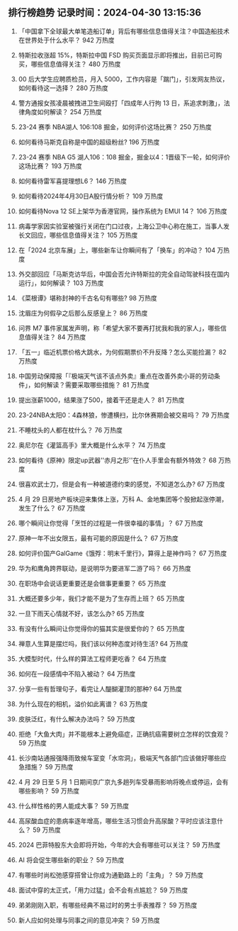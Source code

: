 
## 排行榜趋势 记录时间：2024-04-30 13:15:36
  
  1. 「中国拿下全球最大单笔造船订单」背后有哪些信息值得关注？中国造船技术在世界处于什么水平？ 942 万热度
    
  2. 特斯拉收涨超 15%，特斯拉中国 FSD 购买页面显示即将推出，目前已可购买，哪些信息值得关注？ 480 万热度
    
  3. 00 后大学生应聘质检员，月入 5000，工作内容是「踹门」，引发网友热议，如何看待这一选择？ 280 万热度
    
  4. 警方通报女孩凌晨被拽进卫生间殴打「四成年人行拘 13 日，系追求刺激」，法律角度如何解读？ 254 万热度
    
  5. 23-24 赛季 NBA湖人 106:108 掘金，如何评价这场比赛？ 250 万热度
    
  6. 如何看待马斯克自称是中国的超级粉丝? 196 万热度
    
  7. 23-24 赛季 NBA G5 湖人106：108 掘金，掘金以4：1晋级下一轮，如何评价这场比赛？ 193 万热度
    
  8. 如何看待雷军喜提理想L6？ 146 万热度
    
  9. 如何看待2024年4月30日A股行情分析？ 109 万热度
    
  10. 如何看待Nova 12 SE上架华为香港官网，操作系统为 EMUI 14？ 106 万热度
    
  11. 病毒学家因实验室被强行关闭在门口过夜，上海公卫中心称在施工，当事人发长文回应，哪些信息值得关注？ 105 万热度
    
  12. 在「2024 北京车展」上，哪些新车让你瞬间有了「换车」的冲动？ 104 万热度
    
  13. 外交部回应「马斯克访华后，中国会否允许特斯拉的完全自动驾驶科技在国内运行」，如何解读？ 103 万热度
    
  14. 《菜根谭》堪称封神的千古名句有哪些? 98 万热度
    
  15. 沈眉庄为何假孕之后那么反感皇上？ 86 万热度
    
  16. 问界 M7 事件家属发声明，称「希望大家不要再打扰我和我的家人」，哪些信息值得关注？ 84 万热度
    
  17. 「五一」临近机票价格大跳水，为何假期票价不升反降？怎么买能捡漏？ 82 万热度
    
  18. 中国劳动保障报「『极端天气该不该点外卖』重点在改善外卖小哥的劳动条件」，如何解读？需要采取哪些措施？ 81 万热度
    
  19. 提出涨薪1000，结果涨了500，接着干还是走人？ 81 万热度
    
  20. 23-24NBA太阳0：4森林狼，惨遭横扫，比尔休赛期会被交易吗？ 79 万热度
    
  21. 不睡枕头的人都在枕什么？ 76 万热度
    
  22. 奥尼尔在《灌篮高手》里大概是什么水平？ 74 万热度
    
  23. 如何看待《原神》限定up武器''赤月之形''在仆人手里会有额外特效？ 68 万热度
    
  24. 很喜欢武士刀，但是会有一种被道德约束的感觉，不知道怎么办? 67 万热度
    
  25. 4 月 29 日房地产板块迎来集体上涨，万科 A、金地集团等个股掀起涨停潮，发生了什么？ 67 万热度
    
  26. 哪个瞬间让你觉得「烹饪的过程是一件很幸福的事情」？ 67 万热度
    
  27. 原神一年不出女限五，最有可能的原因是什么？ 67 万热度
    
  28. 如何评价国产GalGame《饿殍：明末千里行》，算得上是神作吗？ 67 万热度
    
  29. 华为和鹰角跨界联动，是说明华为要进军二游了吗？ 66 万热度
    
  30. 在职场中会说话更重要还是会做事更重要？ 65 万热度
    
  31. 大概还要多少年，我们才能不是为了生存而上班？ 65 万热度
    
  32. 一旦下雨天心情就不好，该怎么办? 65 万热度
    
  33. 有没有什么瞬间让你觉得你的猫其实是很爱你的？ 65 万热度
    
  34. 禅意人生算是摆烂吗，我们该以何种态度对待生活? 64 万热度
    
  35. 大模型时代，什么样的算法工程师更吃香？ 64 万热度
    
  36. 如何在一段感情中不陷入被动？ 64 万热度
    
  37. 分享一些有哲理句子，看完让人醍醐灌顶的那种? 64 万热度
    
  38. 为什么现在的相机，溢价如此离谱？ 63 万热度
    
  39. 皮肤泛红，有什么解决办法吗？ 59 万热度
    
  40. 拒绝「大鱼大肉」并不能根本上避免癌症，正确抗癌需要树立怎样的饮食观？ 59 万热度
    
  41. 长沙南站通报强降雨致候车室变「水帘洞」，极端天气各部门应该做好哪些应急措施？ 59 万热度
    
  42. 4 月 29 日至 5 月 1 日期间京广京九多趟列车受暴雨影响将晚点或停运，会有哪些影响？ 59 万热度
    
  43. 什么样性格的男人能成大事？ 59 万热度
    
  44. 高尿酸血症的患病率逐年增高，哪些生活习惯会升高尿酸？平时应该注意什么？ 59 万热度
    
  45. 2024 巴菲特股东大会即将开始，今年的大会有哪些可以关注？ 59 万热度
    
  46. AI 将会促生哪些新的职业？ 59 万热度
    
  47. 有哪些时尚松弛感穿搭曾让你成为通勤路上的「主角」？ 59 万热度
    
  48. 面试中穿的太正式，「用力过猛」会不会有点尴尬？ 59 万热度
    
  49. 弟弟刚刚入职，有哪些经典不易过时的男士手表推荐？ 59 万热度
    
  50. 新人应如何处理与同事之间的意见冲突？ 59 万热度
    